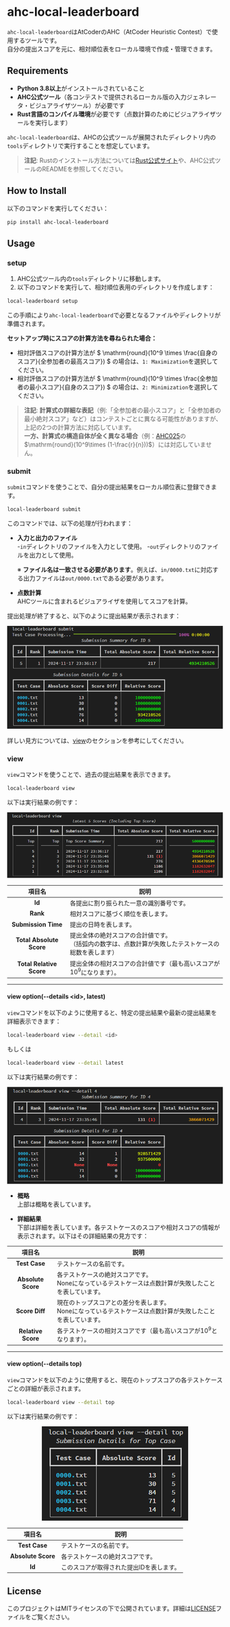 # ahc-local-leaderboard
`ahc-local-leaderboard`はAtCoderのAHC（AtCoder Heuristic Contest）で使用するツールです。  
自分の提出スコアを元に、相対順位表をローカル環境で作成・管理できます。

## Requirements

- **Python 3.8以上**がインストールされていること
- **AHC公式ツール**（各コンテストで提供されるローカル版の入力ジェネレータ・ビジュアライザツール）が必要です
- **Rust言語のコンパイル環境**が必要です（点数計算のためにビジュアライザツールを実行します）

`ahc-local-leaderboard`は、AHCの公式ツールが展開されたディレクトリ内の`tools`ディレクトリで実行することを想定しています。

> **注記**: Rustのインストール方法については[Rust公式サイト](https://www.rust-lang.org/ja/tools/install)や、AHC公式ツールのREADMEを参照してください。

## How to Install

以下のコマンドを実行してください：
```bash
pip install ahc-local-leaderboard
```

## Usage
### setup
1. AHC公式ツール内の`tools`ディレクトリに移動します。
2. 以下のコマンドを実行して、相対順位表用のディレクトリを作成します：
```bash
local-leaderboard setup
```
この手順により`ahc-local-leaderboard`で必要となるファイルやディレクトリが準備されます。

**セットアップ時にスコアの計算方法を尋ねられた場合：**

- 相対評価スコアの計算方法が $` \mathrm{round}(10^9 \times \frac{自身のスコア}{全参加者の最高スコア}) `$ の場合は、`1: Maximization`を選択してください。
- 相対評価スコアの計算方法が $` \mathrm{round}(10^9 \times \frac{全参加者の最小スコア}{自身のスコア}) `$ の場合は、`2: Minimization`を選択してください。

> **注記**: **計算式の詳細な表記**（例:「全参加者の最小スコア」と「全参加者の最小絶対スコア」など）はコンテストごとに異なる可能性がありますが、上記の2つの計算方法に対応しています。  
**一方、計算式の構造自体が全く異なる場合**（例：[AHC025](https://atcoder.jp/contests/ahc025/tasks/ahc025_a)の$`\mathrm{round}(10^9\times (1-\frac{r}{n}))`$）には対応していません。

### submit
`submit`コマンドを使うことで、自分の提出結果をローカル順位表に登録できます。
```bash
local-leaderboard submit
```

このコマンドでは、以下の処理が行われます：
- **入力と出力のファイル**  
  -`in`ディレクトリのファイルを入力として使用。
  -`out`ディレクトリのファイルを出力として使用。  
  
  ※ **ファイル名は一致させる必要があります**。例えば、`in/0000.txt`に対応する出力ファイルは`out/0000.txt`である必要があります。

- **点数計算**  
  AHCツールに含まれるビジュアライザを使用してスコアを計算。

提出処理が終了すると、以下のように提出結果が表示されます：

<div align="center">
<img src="./images/submit.png" alt="Submission Details">
</div>


詳しい見方については、[view](#view)のセクションを参考にしてください。

### view
`view`コマンドを使うことで、過去の提出結果を表示できます。
```bash
local-leaderboard view
```

以下は実行結果の例です：
<div align="center">
<img src="./images/view.png" alt="View Details">
</div>

| 項目名 | 説明|
|:-:|-|
| **Id**| 各提出に割り振られた一意の識別番号です。|
|**Rank**|相対スコアに基づく順位を表します。|
|**Submission Time**|提出の日時を表します。|
|**Total Absolute Score**|提出全体の絶対スコアの合計値です。<br>（括弧内の数字は、点数計算が失敗したテストケースの総数を表します）|
|**Total Relative Score**|提出全体の相対スコアの合計値です（最も高いスコアが$`10^9`$になります）。|

---
#### view option(--details \<id\>, latest)
`view`コマンドを以下のように使用すると、特定の提出結果や最新の提出結果を詳細表示できます：
```bash
local-leaderboard view --detail <id>
```
もしくは
```bash
local-leaderboard view --detail latest
```

以下は実行結果の例です：
<div align="center">
<img src="./images/view_detail_id.png" alt="View Id Details">
</div>


- **概略**\
  上部は概略を表しています。

- **詳細結果**\
  下部は詳細を表しています。各テストケースのスコアや相対スコアの情報が表示されます。以下はその詳細結果の見方です：

| 項目名| 説明|
| :-: | - |
| **Test Case**|テストケースの名前です。|
|**Absolute Score**|各テストケースの絶対スコアです。<br>Noneになっているテストケースは点数計算が失敗したことを表しています。|
|**Score Diff**|現在のトップスコアとの差分を表します。<br>Noneになっているテストケースは点数計算が失敗したことを表しています。|
|**Relative Score**|各テストケースの相対スコアです（最も高いスコアが$`10^9`$となります）。|

---
#### view option(--details top)
`view`コマンドを以下のように使用すると、現在のトップスコアの各テストケースごとの詳細が表示されます。

```bash
local-leaderboard view --detail top
```

以下は実行結果の例です：
<div align="center">
<img src="./images/view_detail_top.png" alt="View Top Details">
</div>

| 項目名| 説明|
| :-: | - |
| **Test Case**|テストケースの名前です。|
|**Absolute Score**|各テストケースの絶対スコアです。|
|**Id**|このスコアが取得された提出IDを表します。|


## License
このプロジェクトはMITライセンスの下で公開されています。詳細は[LICENSE](./LICENSE)ファイルをご覧ください。
